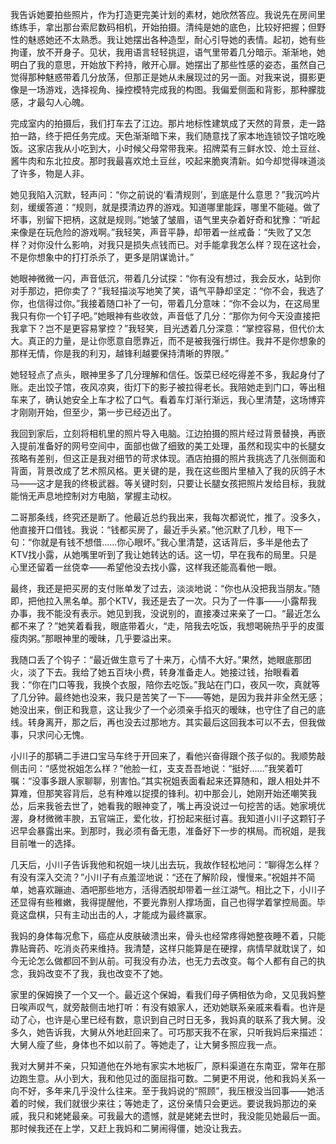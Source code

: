 我告诉她要拍些照片，作为打造更完美计划的素材，她欣然答应。我说先在房间里练练手，拿出那台索尼数码相机，开始拍摄。清纯是她的底色，比较好把握；但野性的魅惑她还不太熟悉。我让她摆出各种造型，耐心引导她的表情。起初，她有些拘谨，放不开身子。见状，我用语言轻轻挑逗，语气里带着几分暗示。渐渐地，她明白了我的意思，开始放下矜持，敞开心扉。她摆出了那些性感的姿态，虽然自己觉得那种魅惑带着几分放荡，但那正是她从未展现过的另一面。对我来说，摄影更像是一场游戏，选择视角、操控模特完成我的构图。我偏爱侧面和背影，那种朦胧感，才最勾人心魄。

完成室内的拍摄后，我们打车去了江边。那片地标性建筑成了天然的背景，走一路拍一路，终于把任务完成。天色渐渐暗下来，我们随意找了家本地连锁饺子馆吃晚饭。这家店我从小吃到大，小时候父母常带我来。招牌菜有三鲜水饺、炝土豆丝、酱牛肉和东北拉皮。那时我最喜欢炝土豆丝，咬起来脆爽清新。如今却觉得味道淡了许多，物是人非。

她见我陷入沉默，轻声问：“你之前说的‘看清规则’，到底是什么意思？”我沉吟片刻，缓缓答道：“规则，就是摸清边界的游戏。知道哪里能踩，哪里不能碰。做了坏事，别留下把柄，这就是规则。”她皱了皱眉，语气里夹杂着好奇和犹豫：“听起来像是在玩危险的游戏啊。”我轻笑，声音平静，却带着一丝戒备：“失败了又怎样？对你没什么影响，对我只是损失点钱而已。对手能拿我怎么样？现在这社会，不是你想象中的打打杀杀了，更多是阴谋诡计。”

她眼神微微一闪，声音低沉，带着几分试探：“你有没有想过，我会反水，站到你对手那边，把你卖了？”我轻描淡写地笑了笑，语气平静却坚定：“你不会，我选了你，也信得过你。”我接着随口补了一句，带着几分意味：“你不会以为，在这局里我只有你一个钉子吧。”她眼神有些收敛，声音低了几分：“那你为何今天没直接把我拿下？岂不是更容易掌控？”我轻笑，目光透着几分深意：“掌控容易，但代价太大。真正的力量，是让你愿意自愿靠近，而不是被我强行绑住。我并不是你想象的那样无情，你是我的利刃，越锋利越要保持清晰的界限。”

她轻轻点了点头，眼神里多了几分理解和信任。饭菜已经吃得差不多，我起身付了账。走出饺子馆，夜风凉爽，街灯下的影子被拉得老长。我陪她走到门口，等出租车来了，确认她安全上车才松了口气。看着车灯渐行渐远，我心里清楚，这场博弈才刚刚开始，但至少，第一步已经迈出了。

我回到家后，立刻将相机里的照片导入电脑。江边拍摄的照片经过背景替换，再嵌入提前准备好的网号空间中，面部也做了细致的美工处理，虽然和现实中的长腿女孩略有差别，但这正是我对细节的苛求体现。酒店拍摄的照片我挑选了几张侧面和背面，背景改成了艺术照风格。更关键的是，我在这些图片里植入了我的灰鸽子木马——这才是我的终极武器。等关键时刻，只要让长腿女孩把照片发给目标，我就能悄无声息地控制对方电脑，掌握主动权。

二哥那条线，终究还是断了。他最近总约我出来，我每次都说忙，推了。没多久，他直接开口借钱。我说：“钱都买房了，最近手头紧。”他沉默了几秒，甩下一句：“你就是有钱不想借……你心眼坏。”我心里清楚，这话背后，多半是他去了KTV找小露，从她嘴里听到了我让她转达的话。这一切，早在我布的局里。只是心里还留着一丝侥幸——希望他没去找小露，这样我还能高看他一眼。

最终，我还是把买房的支付账单发了过去，淡淡地说：“你也从没把我当朋友。”随即，把他拉入黑名单。那个KTV，我还是去了一次。只为了一件事——小露帮我办事，我不能没有表示。她见到我，没说别的，直接凑过来亲了一口。“最近怎么都不来了？”她笑着看我，眼底带着火，“走，陪我去吃饭，我想喝碗热乎乎的皮蛋瘦肉粥。”那眼神里的暧昧，几乎要溢出来。

我随口丢了个钩子：“最近做生意亏了十来万，心情不大好。”果然，她眼底那团火，淡了下去。我给了她五百块小费，转身准备走人。她接过钱，抬眼看着我：“你在门口等我，我换个衣服，陪你去吃饭。”我站在门口，夜风一吹，真就等了几分钟。最终她也没来，我只是苦笑了一下——等她，是因为我并非全然无感；她没出来，倒正和我意，这让我少了一个必须亲手掐灭的暧昧，也守住了自己的底线。转身离开，那之后，再也没去过那地方。其实最后这回我本可以不去，但我做事，只求问心无愧。

小川子的那辆二手进口宝马车终于开回来了，看他兴奋得跟个孩子似的。我顺势敲侧击问：“感觉祝姐怎么样？”他脸一红，支支吾吾地说：“挺好……”我笑着叮嘱：“没事多跟人家聊聊，别害怕。”其实祝姐表面看起来还算随和，跟人相处并不算难，但那笑容背后，总有种难以捉摸的锋利。初中那会儿，她刚开始还嘲笑我怂，后来我爸去世了，她看我的眼神变了，嘴上再没说过一句挖苦的话。她家境优渥，身材微微丰腴，五官端正，爱化妆，打扮起来挺讨喜。我知道小川子这颗钉子迟早会暴露出来。到那时，我必须有备无患，准备好下一步的棋局。而祝姐，是我目前唯一的选择。

几天后，小川子告诉我他和祝姐一块儿出去玩，我故作轻松地问：“聊得怎么样？有没有深入交流？”小川子有点羞涩地说：“还在了解阶段，慢慢来。”祝姐并不简单，她喜欢蹦迪、酒吧那些地方，活得洒脱却带着一丝江湖气。相比之下，小川子还显得有些稚嫩，我得提醒他，不要光靠别人撑场面，自己也得学着掌控局面。毕竟这盘棋，只有主动出击的人，才能成为最终赢家。

我妈的身体每况愈下，癌症从皮肤破溃出来，骨头也经常疼得她整夜睡不着，只能靠贴膏药、吃消炎药来维持。我清楚，这样只能算是在硬撑，病情早就耽误了，如今无论怎么做都回不到从前。可我没有办法，也无力去改变。每个人都有自己的执念，我妈改变不了我，我也改变不了她。

家里的保姆换了一个又一个。最近这个保姆，看我们母子俩相依为命，又见我妈整日唉声叹气，就旁敲侧击地打听：有没有娘家人，还劝她联系亲戚来看看。也许是动了心，也许是心里已经有数，意识到自己时日无多，我妈真的联系了我大舅。没多久，她告诉我，大舅从外地赶回来了。可巧那天我不在家，只听我妈后来描述：大舅人瘦了些，身体也不如以前了。等她走了，让大舅多照应我一点。

我对大舅并不亲，只知道他在外地有家实木地板厂，原料渠道在东南亚，常年在那边跑生意。从小到大，我和他见过的面屈指可数。二舅更不用说，他和我妈关系一向不好，多年来几乎没什么往来。至于我妈说的“照顾”，我压根没当回事——她活着的时候，我们就很少来往；等她走了，这份亲情只会更远。要说我妈那边的亲戚，我只和姥姥最亲。可我最大的遗憾，就是姥姥去世时，我没能见她最后一面。那时候我还在上学，又赶上我妈和二舅闹得僵，她没让我去。
